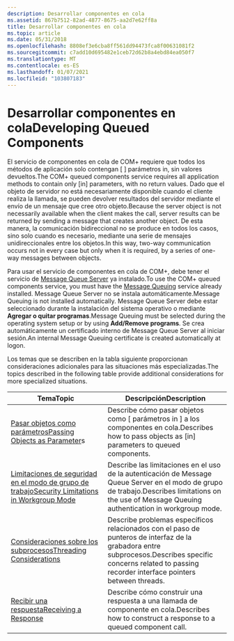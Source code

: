 ```yaml
---
description: Desarrollar componentes en cola
ms.assetid: 867b7512-82ad-4877-8675-aa2d7e62ff8a
title: Desarrollar componentes en cola
ms.topic: article
ms.date: 05/31/2018
ms.openlocfilehash: 8808ef3e6cba8ff561dd94473fca8f00631081f2
ms.sourcegitcommit: c7add10d695482e1ceb72d62b8a4ebd84ea050f7
ms.translationtype: MT
ms.contentlocale: es-ES
ms.lasthandoff: 01/07/2021
ms.locfileid: "103807183"
---
```

# <a name="developing-queued-components"></a><span data-ttu-id="90c18-103">Desarrollar componentes en cola</span><span class="sxs-lookup"><span data-stu-id="90c18-103">Developing Queued Components</span></span>

<span data-ttu-id="90c18-104">El servicio de componentes en cola de COM+ requiere que todos los métodos de aplicación solo contengan \[ \] parámetros in, sin valores devueltos.</span><span class="sxs-lookup"><span data-stu-id="90c18-104">The COM+ queued components service requires all application methods to contain only \[in\] parameters, with no return values.</span></span> <span data-ttu-id="90c18-105">Dado que el objeto de servidor no está necesariamente disponible cuando el cliente realiza la llamada, se pueden devolver resultados del servidor mediante el envío de un mensaje que cree otro objeto.</span><span class="sxs-lookup"><span data-stu-id="90c18-105">Because the server object is not necessarily available when the client makes the call, server results can be returned by sending a message that creates another object.</span></span> <span data-ttu-id="90c18-106">De esta manera, la comunicación bidireccional no se produce en todos los casos, sino solo cuando es necesario, mediante una serie de mensajes unidireccionales entre los objetos.</span><span class="sxs-lookup"><span data-stu-id="90c18-106">In this way, two-way communication occurs not in every case but only when it is required, by a series of one-way messages between objects.</span></span>

<span data-ttu-id="90c18-107">Para usar el servicio de componentes en cola de COM+, debe tener el servicio de [Message Queue Server](/previous-versions/windows/desktop/legacy/ms711472(v=vs.85)) ya instalado.</span><span class="sxs-lookup"><span data-stu-id="90c18-107">To use the COM+ queued components service, you must have the [Message Queuing](/previous-versions/windows/desktop/legacy/ms711472(v=vs.85)) service already installed.</span></span> <span data-ttu-id="90c18-108">Message Queue Server no se instala automáticamente.</span><span class="sxs-lookup"><span data-stu-id="90c18-108">Message Queuing is not installed automatically.</span></span> <span data-ttu-id="90c18-109">Message Queue Server debe estar seleccionado durante la instalación del sistema operativo o mediante **Agregar o quitar programas**.</span><span class="sxs-lookup"><span data-stu-id="90c18-109">Message Queuing must be selected during the operating system setup or by using **Add/Remove programs**.</span></span> <span data-ttu-id="90c18-110">Se crea automáticamente un certificado interno de Message Queue Server al iniciar sesión.</span><span class="sxs-lookup"><span data-stu-id="90c18-110">An internal Message Queuing certificate is created automatically at logon.</span></span>

<span data-ttu-id="90c18-111">Los temas que se describen en la tabla siguiente proporcionan consideraciones adicionales para las situaciones más especializadas.</span><span class="sxs-lookup"><span data-stu-id="90c18-111">The topics described in the following table provide additional considerations for more specialized situations.</span></span>



| <span data-ttu-id="90c18-112">Tema</span><span class="sxs-lookup"><span data-stu-id="90c18-112">Topic</span></span>                                                                                           | <span data-ttu-id="90c18-113">Descripción</span><span class="sxs-lookup"><span data-stu-id="90c18-113">Description</span></span>                                                                                            |
|-------------------------------------------------------------------------------------------------|--------------------------------------------------------------------------------------------------------|
| <span data-ttu-id="90c18-114">[Pasar objetos como parámetros](passing-objects-as-parameters.md)</span><span class="sxs-lookup"><span data-stu-id="90c18-114">[Passing Objects as Parameter](passing-objects-as-parameters.md)s</span></span><br/>                   | <span data-ttu-id="90c18-115">Describe cómo pasar objetos como \[ parámetros in \] a los componentes en cola.</span><span class="sxs-lookup"><span data-stu-id="90c18-115">Describes how to pass objects as \[in\] parameters to queued components.</span></span><br/>                    |
| [<span data-ttu-id="90c18-116">Limitaciones de seguridad en el modo de grupo de trabajo</span><span class="sxs-lookup"><span data-stu-id="90c18-116">Security Limitations in Workgroup Mode</span></span>](security-limitations-in-workgroup-mode.md)<br/> | <span data-ttu-id="90c18-117">Describe las limitaciones en el uso de la autenticación de Message Queue Server en el modo de grupo de trabajo.</span><span class="sxs-lookup"><span data-stu-id="90c18-117">Describes limitations on the use of Message Queuing authentication in workgroup mode.</span></span><br/>       |
| [<span data-ttu-id="90c18-118">Consideraciones sobre los subprocesos</span><span class="sxs-lookup"><span data-stu-id="90c18-118">Threading Considerations</span></span>](threading-considerations.md)<br/>                             | <span data-ttu-id="90c18-119">Describe problemas específicos relacionados con el paso de punteros de interfaz de la grabadora entre subprocesos.</span><span class="sxs-lookup"><span data-stu-id="90c18-119">Describes specific concerns related to passing recorder interface pointers between threads.</span></span><br/> |
| [<span data-ttu-id="90c18-120">Recibir una respuesta</span><span class="sxs-lookup"><span data-stu-id="90c18-120">Receiving a Response</span></span>](receiving-a-response.md)<br/>                                     | <span data-ttu-id="90c18-121">Describe cómo construir una respuesta a una llamada de componente en cola.</span><span class="sxs-lookup"><span data-stu-id="90c18-121">Describes how to construct a response to a queued component call.</span></span><br/>                           |



 

 

 




